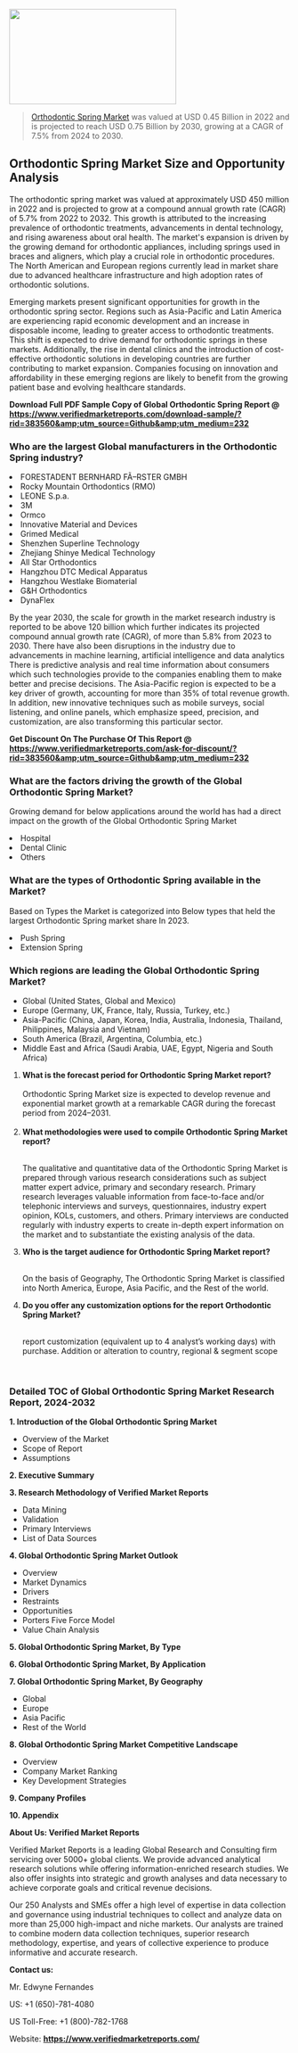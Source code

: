 <img src="https://ffe5etoiles.com/wp-content/uploads/2024/12/MST1-300x171.png" alt="" width="300" height="171" class="alignnone size-medium wp-image-20088" /><blockquote><p><p><a href="https://www.verifiedmarketreports.com/download-sample/?rid=383560&utm_source=Github&utm_medium=232" target="_blank">Orthodontic Spring Market</a> was valued at USD 0.45 Billion in 2022 and is projected to reach USD 0.75 Billion by 2030, growing at a CAGR of 7.5% from 2024 to 2030.</p></blockquote><p><h2>Orthodontic Spring Market Size and Opportunity Analysis</h2> <p>The orthodontic spring market was valued at approximately USD 450 million in 2022 and is projected to grow at a compound annual growth rate (CAGR) of 5.7% from 2022 to 2032. This growth is attributed to the increasing prevalence of orthodontic treatments, advancements in dental technology, and rising awareness about oral health. The market's expansion is driven by the growing demand for orthodontic appliances, including springs used in braces and aligners, which play a crucial role in orthodontic procedures. The North American and European regions currently lead in market share due to advanced healthcare infrastructure and high adoption rates of orthodontic solutions.</p> <p>Emerging markets present significant opportunities for growth in the orthodontic spring sector. Regions such as Asia-Pacific and Latin America are experiencing rapid economic development and an increase in disposable income, leading to greater access to orthodontic treatments. This shift is expected to drive demand for orthodontic springs in these markets. Additionally, the rise in dental clinics and the introduction of cost-effective orthodontic solutions in developing countries are further contributing to market expansion. Companies focusing on innovation and affordability in these emerging regions are likely to benefit from the growing patient base and evolving healthcare standards.</p> </p><p class=""><strong>Download Full PDF Sample Copy of Global Orthodontic Spring Report @ <a href="https://www.verifiedmarketreports.com/download-sample/?rid=383560&amp;utm_source=Github&amp;utm_medium=232" target="_blank">https://www.verifiedmarketreports.com/download-sample/?rid=383560&amp;utm_source=Github&amp;utm_medium=232</a></strong></p><h3 id="" class="">Who are the largest Global manufacturers in the Orthodontic Spring industry?</h3><p><li>FORESTADENT BERNHARD FÃ–RSTER GMBH</li><li> Rocky Mountain Orthodontics (RMO)</li><li> LEONE S.p.a.</li><li> 3M</li><li> Ormco</li><li> Innovative Material and Devices</li><li> Grimed Medical</li><li> Shenzhen Superline Technology</li><li> Zhejiang Shinye Medical Technology</li><li> All Star Orthodontics</li><li> Hangzhou DTC Medical Apparatus</li><li> Hangzhou Westlake Biomaterial</li><li> G&H Orthodontics</li><li> DynaFlex</li></p><div class=""><div class="" dir="" data-message-author-role="" data-message-id="" data-message-model-slug=""><div class=""><div class=""><div class=""><div class="" dir="" data-message-author-role="" data-message-id="" data-message-model-slug=""><div class=""><div class=""><p>By the year 2030, the scale for growth in the market research industry is reported to be above 120 billion which further indicates its projected compound annual growth rate (CAGR), of more than 5.8% from 2023 to 2030. There have also been disruptions in the industry due to advancements in machine learning, artificial intelligence and data analytics There is predictive analysis and real time information about consumers which such technologies provide to the companies enabling them to make better and precise decisions. The Asia-Pacific region is expected to be a key driver of growth, accounting for more than 35% of total revenue growth. In addition, new innovative techniques such as mobile surveys, social listening, and online panels, which emphasize speed, precision, and customization, are also transforming this particular sector.</p><p><strong>Get Discount On The Purchase Of This Report @&nbsp; <a href="https://www.verifiedmarketreports.com/ask-for-discount/?rid=383560&amp;utm_source=Github&amp;utm_medium=232" target="_blank">https://www.verifiedmarketreports.com/ask-for-discount/?rid=383560&amp;utm_source=Github&amp;utm_medium=232</a></strong></p></div></div></div></div></div></div></div></div><h3 id="" class="">What are the factors driving the growth of the Global Orthodontic Spring Market?</h3><p id="" class="">Growing demand for below applications around the world has had a direct impact on the growth of the Global Orthodontic Spring Market</p><p id="" class=""><li>Hospital</li><li> Dental Clinic</li><li> Others</li></p><h3 id="" class="">What are the types of Orthodontic Spring available in the Market?</h3><p id="" class="">Based on Types the Market is categorized into Below types that held the largest Orthodontic Spring market share In 2023.</p><p id="" class=""><li>Push Spring</li><li> Extension Spring</li></p><h3 id="" class="">Which regions are leading the Global Orthodontic Spring Market?</h3><ul><li>Global (United States, Global and Mexico)</li><li>Europe (Germany, UK, France, Italy, Russia, Turkey, etc.)</li><li>Asia-Pacific (China, Japan, Korea, India, Australia, Indonesia, Thailand, Philippines, Malaysia and Vietnam)</li><li>South America (Brazil, Argentina, Columbia, etc.)</li><li>Middle East and Africa (Saudi Arabia, UAE, Egypt, Nigeria and South Africa)</li></ul><p><ol><li><strong>What is the forecast period for Orthodontic Spring Market report?<br /></strong><br /><span data-sheets-root="1" data-sheets-value="{&quot;1&quot;:2,&quot;2&quot;:&quot;XXXX size is expected to develop revenue and exponential market growth at a remarkable CAGR during the forecast period from 2024&ndash;2030.&quot;}" data-sheets-userformat="{&quot;2&quot;:12674,&quot;4&quot;:{&quot;1&quot;:2,&quot;2&quot;:16776960},&quot;10&quot;:2,&quot;11&quot;:0,&quot;15&quot;:&quot;Arial&quot;,&quot;16&quot;:12}">Orthodontic Spring Market size is expected to develop revenue and exponential market growth at a remarkable CAGR during the forecast period from 2024&ndash;2031.</span><br /><br /></li><li><strong>What methodologies were used to compile Orthodontic Spring Market report?<br /><br /></strong><p>The qualitative and quantitative data of the&nbsp;Orthodontic Spring Market is prepared through various research considerations such as subject matter expert advice, primary and secondary research. Primary research leverages valuable information from face-to-face and/or telephonic interviews and surveys, questionnaires, industry expert opinion, KOLs, customers, and others. Primary interviews are conducted regularly with industry experts to create in-depth expert information on the market and to substantiate the existing analysis of the data.&nbsp;</p></li><li><strong>Who is the target audience for Orthodontic Spring Market report?<br /><br /></strong><p>On the basis of Geography, The&nbsp;Orthodontic Spring Market is classified into North America, Europe, Asia Pacific, and the Rest of the world.</p></li><li><strong>Do you offer any customization options for the report Orthodontic Spring Market?<br /><br /></strong><p>report customization (equivalent up to 4 analyst&rsquo;s working days) with purchase. Addition or alteration to country, regional &amp; segment scope</p><p>&nbsp;</p></li></ol></p><h3 id="" class="">Detailed TOC of Global Orthodontic Spring Market Research Report, 2024-2032</h3><p id="" class=""><strong>1. Introduction of the Global Orthodontic Spring Market</strong></p><ul><li>Overview of the Market</li><li>Scope of Report</li><li>Assumptions</li></ul><p id="" class=""><strong>2. Executive Summary</strong></p><p id="" class=""><strong>3. Research Methodology of&nbsp;Verified Market Reports</strong></p><ul><li>Data Mining</li><li>Validation</li><li>Primary Interviews</li><li>List of Data Sources</li></ul><p id="" class=""><strong>4. Global Orthodontic Spring Market Outlook</strong></p><ul><li>Overview</li><li>Market Dynamics</li><li>Drivers</li><li>Restraints</li><li>Opportunities</li><li>Porters Five Force Model</li><li>Value Chain Analysis</li></ul><p id="" class=""><strong>5. Global Orthodontic Spring Market, By&nbsp;Type</strong></p><p id="" class=""><strong>6. Global Orthodontic Spring Market, By Application</strong></p><p id="" class=""><strong>7. Global Orthodontic Spring Market, By Geography</strong></p><ul><li>Global</li><li>Europe</li><li>Asia Pacific</li><li>Rest of the World</li></ul><p id="" class=""><strong>8. Global Orthodontic Spring Market Competitive Landscape</strong></p><ul><li>Overview</li><li>Company Market Ranking</li><li>Key Development Strategies</li></ul><p id="" class=""><strong>9. Company Profiles</strong></p><p id="" class=""><strong>10. Appendix</strong></p><p id="" class=""><strong>About Us: Verified Market Reports</strong></p><p id="" class="">Verified Market Reports is a leading Global Research and Consulting firm servicing over 5000+ global clients. We provide advanced analytical research solutions while offering information-enriched research studies. We also offer insights into strategic and growth analyses and data necessary to achieve corporate goals and critical revenue decisions.</p><p id="" class="">Our 250 Analysts and SMEs offer a high level of expertise in data collection and governance using industrial techniques to collect and analyze data on more than 25,000 high-impact and niche markets. Our analysts are trained to combine modern data collection techniques, superior research methodology, expertise, and years of collective experience to produce informative and accurate research.</p><p id="" class=""><strong>Contact us:</strong></p><p id="" class="">Mr. Edwyne Fernandes</p><p id="" class="">US: +1 (650)-781-4080</p><p id="" class="">US Toll-Free: +1 (800)-782-1768</p><p id="" class="">Website: <a target="" data-test-app-aware-link=""><strong>https://www.verifiedmarketreports.com/</strong></a></p>
